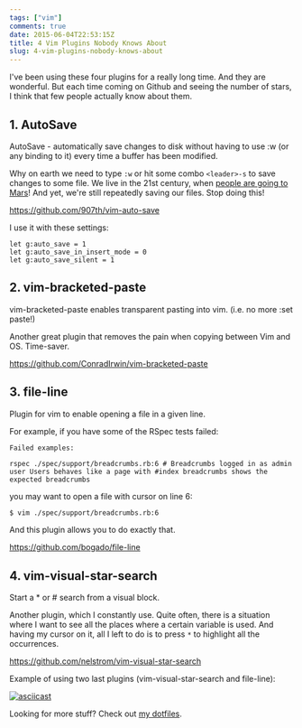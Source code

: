 ```yaml
---
tags: ["vim"]
comments: true
date: 2015-06-04T22:53:15Z
title: 4 Vim Plugins Nobody Knows About
slug: 4-vim-plugins-nobody-knows-about
---
```


I've been using these four plugins for a really long time. And they are
wonderful. But each time coming on Github and seeing the number of stars, I
think that few people actually know about them.

<!--more-->

## 1. AutoSave

AutoSave - automatically save changes to disk without having to use :w (or any
binding to it) every time a buffer has been modified.

Why on earth we need to type `:w` or hit some combo `<leader>-s` to save
changes to some file. We live in the 21st century, when [people are going to
Mars](http://www.mars-one.com/)! And yet, we're still repeatedly saving our
files. Stop doing this!

https://github.com/907th/vim-auto-save

I use it with these settings:

```vim
let g:auto_save = 1
let g:auto_save_in_insert_mode = 0
let g:auto_save_silent = 1
```

## 2. vim-bracketed-paste

vim-bracketed-paste enables transparent pasting into vim. (i.e. no more :set paste!)

Another great plugin that removes the pain when copying between Vim and OS. Time-saver.

https://github.com/ConradIrwin/vim-bracketed-paste

## 3. file-line

Plugin for vim to enable opening a file in a given line.

For example, if you have some of the RSpec tests failed:

```
Failed examples:

rspec ./spec/support/breadcrumbs.rb:6 # Breadcrumbs logged in as admin user Users behaves like a page with #index breadcrumbs shows the expected breadcrumbs
```

you may want to open a file with cursor on line 6:

```bash
$ vim ./spec/support/breadcrumbs.rb:6
```

And this plugin allows you to do exactly that.

https://github.com/bogado/file-line

## 4. vim-visual-star-search

Start a * or # search from a visual block.

Another plugin, which I constantly use. Quite often, there is a situation where
I want to see all the places where a certain variable is used. And having my
cursor on it, all I left to do is to press `*` to highlight all the
occurrences.

https://github.com/nelstrom/vim-visual-star-search

Example of using two last plugins (vim-visual-star-search and file-line):

[![asciicast](https://asciinema.org/a/5szdg2zqk0tjg1eb81vjpdmci.png)](https://asciinema.org/a/5szdg2zqk0tjg1eb81vjpdmci?autoplay=1)

Looking for more stuff? Check out [my dotfiles](https://github.com/melekes/dotfiles).
